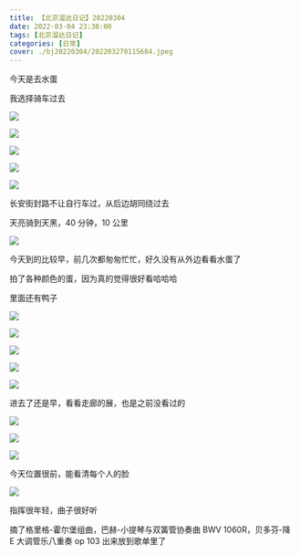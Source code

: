 ```yaml
---
title: 【北京溜达日记】20220304
date: 2022-03-04 23:38:00
tags: [北京溜达日记]
categories: [日常]
cover: ./bj20220304/202203270115684.jpeg
---
```


今天是去水蛋

我选择骑车过去

![](./bj20220304/202203270111201.jpeg)

![](./bj20220304/202203270111119.jpeg)

![](./bj20220304/202203270111230.jpeg)

![](./bj20220304/202203270111359.jpeg)

![](./bj20220304/202203270112705.jpeg)

长安街封路不让自行车过，从后边胡同绕过去

天亮骑到天黑，40 分钟，10 公里

![](./bj20220304/202203270112074.jpeg)

今天到的比较早，前几次都匆匆忙忙，好久没有从外边看看水蛋了

拍了各种颜色的蛋，因为真的觉得很好看哈哈哈

里面还有鸭子

![](./bj20220304/202203270113878.jpeg)

![](./bj20220304/202203270113472.jpeg)

![](./bj20220304/202203270114122.jpeg)

![](./bj20220304/202203270114289.jpeg)

![](./bj20220304/202203270114426.jpeg)

进去了还是早，看看走廊的展，也是之前没看过的

![](./bj20220304/202203270114463.jpeg)

![](./bj20220304/202203270114710.jpeg)

![](./bj20220304/202203270115740.jpeg)

今天位置很前，能看清每个人的脸

![](./bj20220304/202203270115684.jpeg)

指挥很年轻，曲子很好听

摘了格里格-霍尔堡组曲，巴赫-小提琴与双簧管协奏曲 BWV 1060R，贝多芬-降 E 大调管乐八重奏 op 103 出来放到歌单里了
